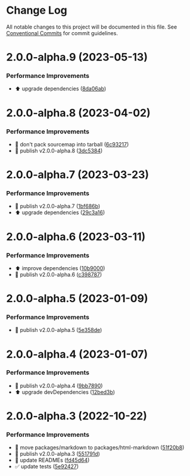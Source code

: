# Change Log

All notable changes to this project will be documented in this file.
See [Conventional Commits](https://conventionalcommits.org) for commit guidelines.

# 2.0.0-alpha.9 (2023-05-13)


### Performance Improvements

* ⬆️ upgrade dependencies ([8da06ab](https://github.com/yozorajs/yozora-html/commit/8da06ab63597d05b30e72737e2e73927e91b1c86))



# 2.0.0-alpha.8 (2023-04-02)


### Performance Improvements

* 🔧 don't pack sourcemap into tarball ([6c93217](https://github.com/yozorajs/yozora-html/commit/6c93217f64f61ff592639ce6825ced0c02e23d1a))
* 🔖 publish v2.0.0-alpha.8 ([3dc5384](https://github.com/yozorajs/yozora-html/commit/3dc5384b6e2f9b3cac9637fb16f67e80960eb43f))



# 2.0.0-alpha.7 (2023-03-23)


### Performance Improvements

* 🔖 publish v2.0.0-alpha.7 ([1bf686b](https://github.com/yozorajs/yozora-html/commit/1bf686b1862dddc00b865022f84c7a0aff80acec))
* ⬆️ upgrade dependencies ([29c3a16](https://github.com/yozorajs/yozora-html/commit/29c3a1654da7a3a977f3d58b44eea39ed80ccaa6))



# 2.0.0-alpha.6 (2023-03-11)


### Performance Improvements

* ⬆️ improve dependencies ([10b9000](https://github.com/yozorajs/yozora-html/commit/10b9000577be45d340a33c5cfb188e8c0e2bf7b0))
* 🔖 publish v2.0.0-alpha.6 ([c398787](https://github.com/yozorajs/yozora-html/commit/c398787d3d57fd397c0072c6a3bf9036f752e862))



# 2.0.0-alpha.5 (2023-01-09)


### Performance Improvements

* 🔖 publish v2.0.0-alpha.5 ([5e358de](https://github.com/yozorajs/yozora-html/commit/5e358de9ad9e1e0956ccf961a610aae04d84a8ac))



# 2.0.0-alpha.4 (2023-01-07)


### Performance Improvements

* 🔖 publish v2.0.0-alpha.4 ([9bb7890](https://github.com/yozorajs/yozora-html/commit/9bb7890abe4c53a5472bc7d7c3da93ede7bac6d6))
* ⬆️ upgrade devDependencies ([12bed3b](https://github.com/yozorajs/yozora-html/commit/12bed3bef4ee799ca30bbd8f0c8d3d3683fe0795))



# 2.0.0-alpha.3 (2022-10-22)


### Performance Improvements

* 🚚 move packages/markdown to packages/html-markdown ([51f20b8](https://github.com/yozorajs/yozora-html/commit/51f20b8f06116ff1b907b96744cfe837f1f02a42))
* 🔖 publish v2.0.0-alpha.3 ([551791d](https://github.com/yozorajs/yozora-html/commit/551791de4a9d98f6424f095d22fdd9c5f529cc93))
* 📝 update READMEs ([fd45d64](https://github.com/yozorajs/yozora-html/commit/fd45d6457a7cbb64423c50e61f70037467bf34c9))
* ✅ update tests ([5e92427](https://github.com/yozorajs/yozora-html/commit/5e92427133c0f26c074a797db694ad4e4459e31f))

